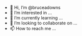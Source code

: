 - 👋 Hi, I’m @bruceadowns
- 👀 I’m interested in ...
- 🌱 I’m currently learning ...
- 💞️ I’m looking to collaborate on ...
- 📫 How to reach me ...

<!---
bruceadowns/bruceadowns is a ✨ special ✨ repository because its `README.md` (this file) appears on your GitHub profile.
You can click the Preview link to take a look at your changes.
--->
